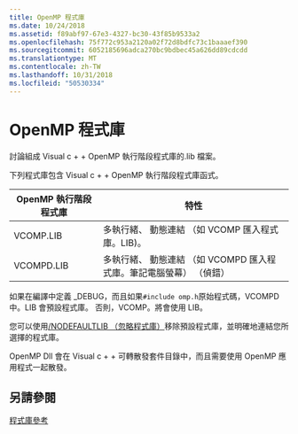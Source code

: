```yaml
---
title: OpenMP 程式庫
ms.date: 10/24/2018
ms.assetid: f89abf97-67e3-4327-bc30-43f85b9533a2
ms.openlocfilehash: 75f772c953a2120a02f72d8bdfc73c1baaaef390
ms.sourcegitcommit: 6052185696adca270bc9bdbec45a626dd89cdcdd
ms.translationtype: MT
ms.contentlocale: zh-TW
ms.lasthandoff: 10/31/2018
ms.locfileid: "50530334"
---
```

# <a name="openmp-libraries"></a>OpenMP 程式庫

討論組成 Visual c + + OpenMP 執行階段程式庫的.lib 檔案。

下列程式庫包含 Visual c + + OpenMP 執行階段程式庫函式。

|OpenMP 執行階段程式庫|特性|
|------------------------------|---------------------|
|VCOMP.LIB|多執行緒、 動態連結 （如 VCOMP 匯入程式庫。LIB)。|
|VCOMPD.LIB|多執行緒、 動態連結 （如 VCOMPD 匯入程式庫。筆記電腦螢幕） （偵錯）|

如果在編譯中定義 _DEBUG，而且如果`#include omp.h`原始程式碼，VCOMPD 中。LIB 會預設程式庫。 否則，VCOMP。將會使用 LIB。

您可以使用[/NODEFAULTLIB （忽略程式庫）](../../../build/reference/nodefaultlib-ignore-libraries.md)移除預設程式庫，並明確地連結您所選擇的程式庫。

OpenMP Dll 會在 Visual c + + 可轉散發套件目錄中，而且需要使用 OpenMP 應用程式一起散發。

## <a name="see-also"></a>另請參閱

[程式庫參考](openmp-library-reference.md)
